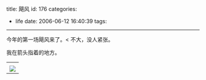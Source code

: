 title: 飓风
id: 176
categories:
  - life
date: 2006-06-12 16:40:39
tags:
---

今年的第一场飓风来了。<
不大，没人紧张。

我在箭头指着的地方。<table cellspacing="0" border="0"><tr><td></td></tr><tr><td valign="top">[![](http://blufiles.storage.live.com/y1mfbH1qP7hXSvCJbb3ecyulmKUquLLReM4sqm2lAXbQs7cNSPsRcVOgW6veqWBTZVk74kBIWDh0U3Agds0fYW6Pfly6leLFo3PDykPAgyF3crhwHDy23iKIQDBN0fB-s4F3m2PU3B2E_I)](http://blufiles.storage.live.com/y1mfbH1qP7hXSvCJbb3ecyulmKUquLLReM4sqm2lAXbQs7cNSPsRcVOgW6veqWBTZVk74kBIWDh0U3Agds0fYW6PXfmiFkuUGzPMpLgOG_DY5TStCM7Rn7rBJ9VpIvLY2YEP2Sh0Ttnk_A)</td></tr></table>